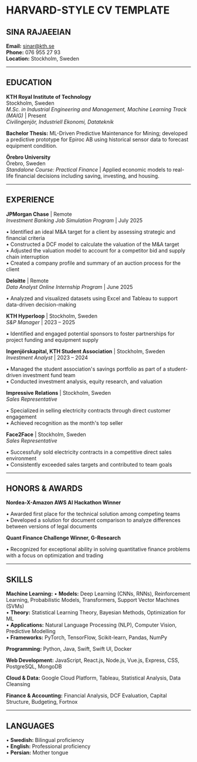 # HARVARD-STYLE CV TEMPLATE

## **SINA RAJAEEIAN**
**Email:** sinar@kth.se  
**Phone:** 076 955 27 93  
**Location:** Stockholm, Sweden

---

## **EDUCATION**

**KTH Royal Institute of Technology**  
Stockholm, Sweden  
*M.Sc. in Industrial Engineering and Management, Machine Learning Track (MAIG)* | Present  
*Civilingenjör, Industriell Ekonomi, Datateknik*

**Bachelor Thesis:** ML-Driven Predictive Maintenance for Mining; developed a predictive prototype for Epiroc AB using historical sensor data to forecast equipment condition.

**Örebro University**  
Örebro, Sweden  
*Standalone Course: Practical Finance* | Applied economic models to real-life financial decisions including saving, investing, and housing.

---

## **EXPERIENCE**

**JPMorgan Chase** | Remote  
*Investment Banking Job Simulation Program* | July 2025

• Identified an ideal M&A target for a client by assessing strategic and financial criteria  
• Constructed a DCF model to calculate the valuation of the M&A target  
• Adjusted the valuation model to account for a competitor bid and supply chain interruption  
• Created a company profile and summary of an auction process for the client  

**Deloitte** | Remote  
*Data Analyst Online Internship Program* | June 2025

• Analyzed and visualized datasets using Excel and Tableau to support data-driven decision-making  

**KTH Hyperloop** | Stockholm, Sweden  
*S&P Manager* | 2023 – 2025

• Identified and engaged potential sponsors to foster partnerships for project funding and equipment supply  

**Ingenjörskapital, KTH Student Association** | Stockholm, Sweden  
*Investment Analyst* | 2023 – 2024

• Managed the student association's savings portfolio as part of a student-driven investment fund team  
• Conducted investment analysis, equity research, and valuation  

**Impressive Relations** | Stockholm, Sweden  
*Sales Representative*

• Specialized in selling electricity contracts through direct customer engagement  
• Achieved recognition as the month's top seller  

**Face2Face** | Stockholm, Sweden  
*Sales Representative*

• Successfully sold electricity contracts in a competitive direct sales environment  
• Consistently exceeded sales targets and contributed to team goals  

---

## **HONORS & AWARDS**

**Nordea-X-Amazon AWS AI Hackathon Winner**

• Awarded first place for the technical solution among competing teams  
• Developed a solution for document comparison to analyze differences between versions of legal documents  

**Quant Finance Challenge Winner, G-Research**

• Recognized for exceptional ability in solving quantitative finance problems with a focus on optimization and trading  

---

## **SKILLS**

**Machine Learning:**
• **Models:** Deep Learning (CNNs, RNNs), Reinforcement Learning, Probabilistic Models, Transformers, Support Vector Machines (SVMs)  
• **Theory:** Statistical Learning Theory, Bayesian Methods, Optimization for ML  
• **Applications:** Natural Language Processing (NLP), Computer Vision, Predictive Modelling  
• **Frameworks:** PyTorch, TensorFlow, Scikit-learn, Pandas, NumPy  

**Programming:** Python, Java, Swift, Swift UI, Docker  

**Web Development:** JavaScript, React.js, Node.js, Vue.js, Express, CSS, PostgreSQL, MongoDB  

**Cloud & Data:** Google Cloud Platform, Tableau, Statistical Analysis, Data Cleansing  

**Finance & Accounting:** Financial Analysis, DCF Evaluation, Capital Structure, Budgeting, Fortnox  

---

## **LANGUAGES**

• **Swedish:** Bilingual proficiency  
• **English:** Professional proficiency  
• **Persian:** Mother tongue  


